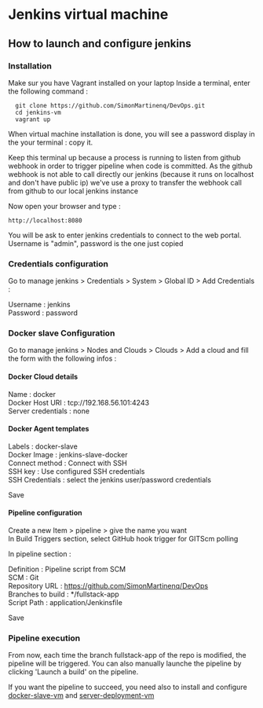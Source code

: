 # Jenkins virtual machine

## How to launch and configure jenkins

### Installation

Make sur you have Vagrant installed on your laptop
Inside a terminal, enter the following command :

```
  git clone https://github.com/SimonMartinenq/DevOps.git
  cd jenkins-vm
  vagrant up
```

When virtual machine installation is done, you will see a password display in the your terminal : copy it.

Keep this terminal up because a process is running to listen from github webhook in order to trigger pipeline when code is committed. As the github webhook is not able to call directly our jenkins (because it runs on localhost and don't have public ip) we've use a proxy to transfer the webhook call from github to our local jenkins instance

Now open your browser and type :

```
http://localhost:8080
```

You will be ask to enter jenkins credentials to connect to the web portal. Username is "admin", password is the one just copied

### Credentials configuration

Go to manage jenkins > Credentials > System > Global ID > Add Credentials :

Username : jenkins\
Password : password

### Docker slave Configuration

Go to manage jenkins > Nodes and Clouds > Clouds > Add a cloud and fill the form with the following infos :

#### Docker Cloud details

Name : docker\
Docker Host URI : tcp://192.168.56.101:4243\
Server credentials : none

#### Docker Agent templates

Labels : docker-slave\
Docker Image : jenkins-slave-docker\
Connect method : Connect with SSH\
SSH key : Use configured SSH credentials\
SSH Credentials : select the jenkins user/password credentials

Save

#### Pipeline configuration

Create a new Item > pipeline > give the name you want\
In Build Triggers section, select GitHub hook trigger for GITScm polling

In pipeline section :

Definition : Pipeline script from SCM\
SCM : Git\
Repository URL : https://github.com/SimonMartinenq/DevOps \
Branches to build : \*/fullstack-app\
Script Path : application/Jenkinsfile

Save

### Pipeline execution

From now, each time the branch fullstack-app of the repo is modified, the pipeline will be triggered.
You can also manually launche the pipeline by clicking 'Launch a build' on the pipeline.

If you want the pipeline to succeed, you need also to install and configure [docker-slave-vm](https://github.com/SimonMartinenq/DevOps/blob/fullstack-app/docker-slave-vm/README.md) and [server-deployment-vm](https://github.com/SimonMartinenq/DevOps/blob/fullstack-app/server-deplyment-vm/README.md)
